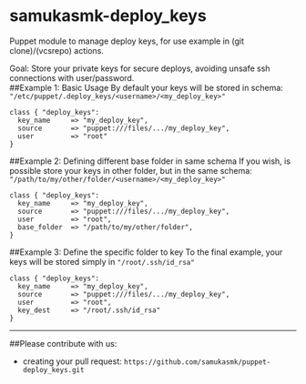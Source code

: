 samukasmk-deploy_keys
=====================

Puppet module to manage deploy keys, for use example in (git clone)/(vcsrepo) actions.

Goal: Store your private keys for secure deploys, avoiding unsafe ssh connections with user/password.
<br />
##Example 1: Basic Usage
By default your keys will be stored in schema:
`"/etc/puppet/.deploy_keys/<username>/<my_deploy_key>"`
```puppet
class { "deploy_keys":
  key_name     => "my_deploy_key",
  source       => "puppet:///files/.../my_deploy_key",
  user         => "root"
}
```
##Example 2: Defining different base folder in same schema
If you wish, is possible store your keys in other folder, but in the same schema:<br />
`"/path/to/my/other/folder/<username>/<my_deploy_key>"`
```puppet
class { "deploy_keys":
  key_name     => "my_deploy_key",
  source       => "puppet:///files/.../my_deploy_key",
  user         => "root",
  base_folder  => "/path/to/my/other/folder",
}
```
##Example 3: Define the specific folder to key 
To the final example, your keys will be stored simply in `"/root/.ssh/id_rsa"`
```puppet
class { "deploy_keys":
  key_name     => "my_deploy_key",
  source       => "puppet:///files/.../my_deploy_key",
  user         => "root",
  key_dest     => "/root/.ssh/id_rsa"
}
```
***
##Please contribute with us:
- creating your pull request: `https://github.com/samukasmk/puppet-deploy_keys.git`
